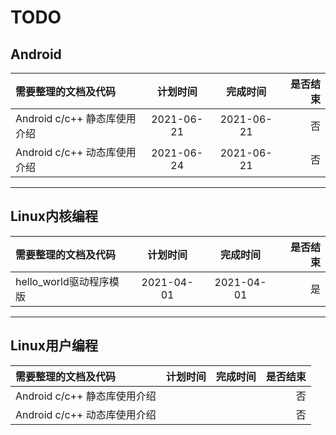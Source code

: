 # TODO

## Android

需要整理的文档及代码 | 计划时间 | 完成时间 | 是否结束
:----------------|:--------:|:------:|-------:
Android c/c++ 静态库使用介绍 | 2021-06-21 | 2021-06-21 | 否
Android c/c++ 动态库使用介绍 | 2021-06-24 | 2021-06-21 | 否

---

## Linux内核编程

需要整理的文档及代码 | 计划时间 | 完成时间 | 是否结束
:----------------|:--------:|:----------:|-------:
hello_world驱动程序模版 | 2021-04-01 | 2021-04-01 | 是

---

## Linux用户编程

需要整理的文档及代码 | 计划时间 | 完成时间 | 是否结束
:----------------|:--------:|:----------:|-------:
Android c/c++ 静态库使用介绍 |  |  | 否
Android c/c++ 动态库使用介绍 |  |  | 否
